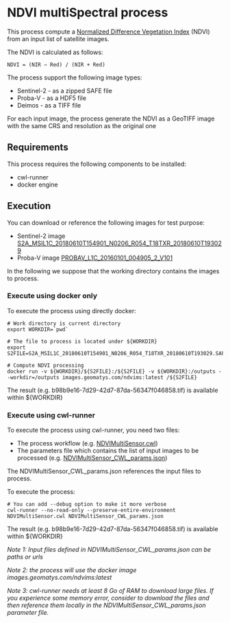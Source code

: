 # NDVI multiSpectral process

This process compute a [Normalized Difference Vegetation Index](https://en.wikipedia.org/wiki/Normalized_difference_vegetation_index) (NDVI) from an input list of satellite images.

The NDVI is calculated as follows:

    NDVI = (NIR − Red) / (NIR + Red)

The process support the following image types:
* Sentinel-2 - as a zipped SAFE file
* Proba-V - as a HDF5 file
* Deimos - as a TIFF file

For each input image, the process generate the NDVI as a GeoTIFF image with the same CRS and resolution as the original one

## Requirements
This process requires the following components to be installed:
* cwl-runner
* docker engine

## Execution

You can download or reference the following images for test purpose:
* Sentinel-2 image [S2A_MSIL1C_20180610T154901_N0206_R054_T18TXR_20180610T193029](https://nexus.geomatys.com/repository/raw-public/testbed14/S2A_MSIL1C_20180610T154901_N0206_R054_T18TXR_20180610T193029.SAFE.zip)
* Proba-V image [PROBAV_L1C_20160101_004905_2_V101](https://nexus.geomatys.com/repository/raw-public/testbed14/PROBAV_L1C_20160101_004905_2_V101.HDF5)

In the following we suppose that the working directory contains the images to process.

### Execute using docker only

To execute the process using directly docker:

    # Work directory is current directory 
    export WORKDIR=`pwd`
    
    # The file to process is located under ${WORKDIR}
    export S2FILE=S2A_MSIL1C_20180610T154901_N0206_R054_T18TXR_20180610T193029.SAFE.zip

    # Compute NDVI processing
    docker run -v ${WORKDIR}/${S2FILE}:/${S2FILE} -v ${WORKDIR}:/outputs --workdir=/outputs images.geomatys.com/ndvims:latest /${S2FILE}
    
The result (e.g. b98b9e16-7d29-42d7-87da-56347f046858.tif) is available within ${WORKDIR}

### Execute using cwl-runner

To execute the process using cwl-runner, you need two files:
* The process workflow (e.g. [NDVIMultiSensor.cwl](https://raw.githubusercontent.com/Geomatys/Testbed14/master/application-packages/NDVIMultiSensor/NDVIMultiSensor.cwl))
* The parameters file which contains the list of input images to be processed (e.g. [NDVIMultiSensor_CWL_params.json](https://raw.githubusercontent.com/Geomatys/Testbed14/master/application-packages/NDVIMultiSensor/NDVIMultiSensor_CWL_params.json))

The NDVIMultiSensor_CWL_params.json references the input files to process.

To execute the process:

    # You can add --debug option to make it more verbose
    cwl-runner --no-read-only --preserve-entire-environment NDVIMultiSensor.cwl NDVIMultiSensor_CWL_params.json

The result (e.g. b98b9e16-7d29-42d7-87da-56347f046858.tif) is available within ${WORKDIR}

*Note 1: Input files defined in NDVIMultiSensor_CWL_params.json can be  paths or urls*

*Note 2: the process will use the docker image images.geomatys.com/ndvims:latest*

*Note 3: cwl-runner needs at least 8 Go of RAM to download large files. If you experience some memory error, consider to download the files and then reference them locally in the NDVIMultiSensor_CWL_params.json parameter file.*
